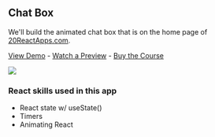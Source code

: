 ## Chat Box

We'll build the animated chat box that is on the home page of [20ReactApps.com](https://MakeReactApps.com?utm_source=github.com&utm_medium=readme).

[View Demo](https://9lrdz.csb.app/) - [Watch a Preview](https://learn.chrisoncode.io/courses/10-react-apps-series-b/365601-1-animated-chat-box/1041046-00-chat-box-preview) - [Buy the Course](https://MakeReactApps.com/?utm_source=github.com&utm_medium=readme)

[![](https://scotch-res.cloudinary.com/video/upload/vs_50,dl_200,e_loop/v1592352069/11-chat-box_gdmldg.gif)](https://learn.chrisoncode.io/courses/10-react-apps-series-b/365601-1-animated-chat-box/1041046-00-chat-box-preview)

### React skills used in this app

- React state w/ useState()
- Timers
- Animating React
